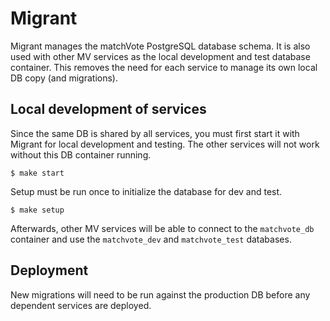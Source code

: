 # Migrant

Migrant manages the matchVote PostgreSQL database schema. It is also used with
other MV services as the local development and test database container. This 
removes the need for each service to manage its own local DB copy (and migrations).

## Local development of services

Since the same DB is shared by all services, you must first start it with Migrant 
for local development and testing. The other services will not work without this DB 
container running.

    $ make start

Setup must be run once to initialize the database for dev and test.

    $ make setup

Afterwards, other MV services will be able to connect to the `matchvote_db` 
container and use the `matchvote_dev` and `matchvote_test` databases.

## Deployment

New migrations will need to be run against the production DB before any 
dependent services are deployed.